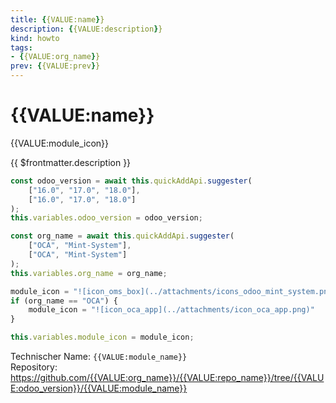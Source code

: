 ```yaml
---
title: {{VALUE:name}}
description: {{VALUE:description}}
kind: howto
tags:
- {{VALUE:org_name}}
prev: {{VALUE:prev}}
---
```

# {{VALUE:name}}
{{VALUE:module_icon}}

{{ $frontmatter.description }}
```js quickadd
const odoo_version = await this.quickAddApi.suggester(
    ["16.0", "17.0", "18.0"],
    ["16.0", "17.0", "18.0"]
);
this.variables.odoo_version = odoo_version;

const org_name = await this.quickAddApi.suggester(
    ["OCA", "Mint-System"],
    ["OCA", "Mint-System"]
);
this.variables.org_name = org_name;

module_icon = "![icon_oms_box](../attachments/icons_odoo_mint_system.png)"
if (org_name == "OCA") {
	module_icon = "![icon_oca_app](../attachments/icon_oca_app.png)"
}

this.variables.module_icon = module_icon;
````
Technischer Name: `{{VALUE:module_name}}`\
Repository: <https://github.com/{{VALUE:org_name}}/{{VALUE:repo_name}}/tree/{{VALUE:odoo_version}}/{{VALUE:module_name}}>

